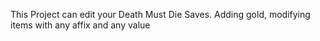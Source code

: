 This Project can edit your Death Must Die Saves. Adding gold, modifying items with any affix and any value
